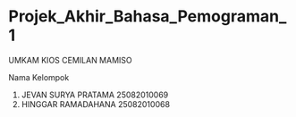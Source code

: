 # Projek_Akhir_Bahasa_Pemograman_1
UMKAM KIOS CEMILAN MAMISO

Nama Kelompok
1. JEVAN SURYA PRATAMA 25082010069
2. HINGGAR RAMADAHANA  25082010068